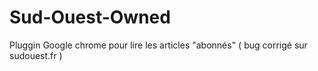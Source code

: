 # Sud-Ouest-Owned
Pluggin Google chrome pour lire les articles "abonnés" ( bug corrigé sur sudouest.fr )
